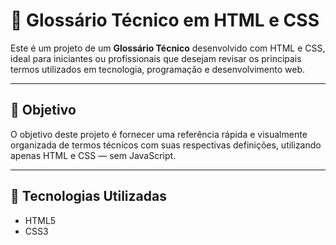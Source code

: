 # 📘 Glossário Técnico em HTML e CSS

Este é um projeto de um **Glossário Técnico** desenvolvido com HTML e CSS, ideal para iniciantes ou profissionais que desejam revisar os principais termos utilizados em tecnologia, programação e desenvolvimento web.

---

## 🚀 Objetivo

O objetivo deste projeto é fornecer uma referência rápida e visualmente organizada de termos técnicos com suas respectivas definições, utilizando apenas HTML e CSS — sem JavaScript.

---

## 🧰 Tecnologias Utilizadas

- HTML5
- CSS3







